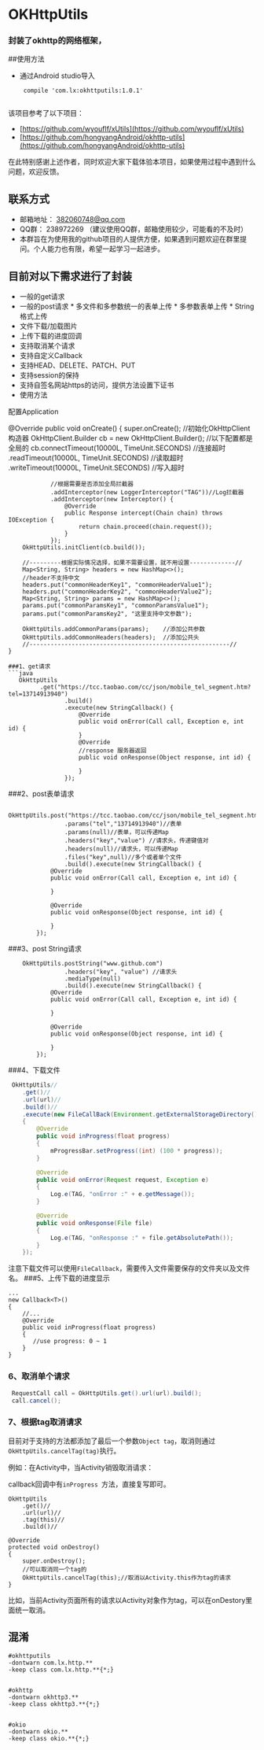 # OKHttpUtils


### 封装了okhttp的网络框架，

##使用方法
* 通过Android studio导入
	```
	 compile 'com.lx:okhttputils:1.0.1'
	 
	```

该项目参考了以下项目：

 * [https://github.com/wyouflf/xUtils](https://github.com/wyouflf/xUtils) 
 * [https://github.com/hongyangAndroid/okhttp-utils](https://github.com/hongyangAndroid/okhttp-utils)  

在此特别感谢上述作者，同时欢迎大家下载体验本项目，如果使用过程中遇到什么问题，欢迎反馈。
## 联系方式
 * 邮箱地址： 382060748@qq.com
 * QQ群： 238972269 （建议使用QQ群，邮箱使用较少，可能看的不及时）
 * 本群旨在为使用我的github项目的人提供方便，如果遇到问题欢迎在群里提问。个人能力也有限，希望一起学习一起进步。

## 目前对以下需求进行了封装
* 一般的get请求
* 一般的post请求
		* 多文件和多参数统一的表单上传
		* 多参数表单上传
		* String格式上传
* 文件下载/加载图片
* 上传下载的进度回调
* 支持取消某个请求
* 支持自定义Callback
* 支持HEAD、DELETE、PATCH、PUT
* 支持session的保持
* 支持自签名网站https的访问，提供方法设置下证书
* 使用方法

配置Application

@Override
    public void onCreate() {
        super.onCreate();
        //初始化OkHttpClient构造器
        OkHttpClient.Builder cb = new OkHttpClient.Builder();
        //以下配置都是全局的
        cb.connectTimeout(10000L, TimeUnit.SECONDS)  //连接超时
                .readTimeout(10000L, TimeUnit.SECONDS)     //读取超时
                .writeTimeout(10000L, TimeUnit.SECONDS)    //写入超时

                //根据需要是否添加全局拦截器
                .addInterceptor(new LoggerInterceptor("TAG"))//Log拦截器
                .addInterceptor(new Interceptor() {
                    @Override
                    public Response intercept(Chain chain) throws IOException {
                        return chain.proceed(chain.request());
                    }
                });
        OkHttpUtils.initClient(cb.build());

        //---------根据实际情况选择，如果不需要设置，就不用设置-------------//
        Map<String, String> headers = new HashMap<>();
        //header不支持中文
        headers.put("commonHeaderKey1", "commonHeaderValue1");
        headers.put("commonHeaderKey2", "commonHeaderValue2");
        Map<String, String> params = new HashMap<>();
        params.put("commonParamsKey1", "commonParamsValue1");
        params.put("commonParamsKey2", "这里支持中文参数");

        OkHttpUtils.addCommonParams(params);    //添加公共参数
        OkHttpUtils.addCommonHeaders(headers);  //添加公共头
        //---------------------------------------------------------//
    }
```
###1、get请求
```java
   OkHttpUtils
         .get("https://tcc.taobao.com/cc/json/mobile_tel_segment.htm?tel=13714913940")
                .build()
                .execute(new StringCallback() {
                    @Override
                    public void onError(Call call, Exception e, int id) {
                    }
                    @Override
                    //response 服务器返回
                    public void onResponse(Object response, int id) {

                    }
                });
```
###2、post表单请求
```
     OkHttpUtils.post("https://tcc.taobao.com/cc/json/mobile_tel_segment.htm")
                .params("tel","13714913940")//表单
                .params(null)//表单，可以传递Map
                .headers("key","value") //请求头，传递键值对
                .headers(null)//请求头，可以传递Map
                .files("key",null)//多个或者单个文件
                .build().execute(new StringCallback() {
            @Override
            public void onError(Call call, Exception e, int id) {

            }

            @Override
            public void onResponse(Object response, int id) {

            }
        });
```
###3、post String请求
```
    OkHttpUtils.postString("www.github.com")
                .headers("key", "value") //请求头
                .mediaType(null)
                .build().execute(new StringCallback() {
            @Override
            public void onError(Call call, Exception e, int id) {

            }

            @Override
            public void onResponse(Object response, int id) {

            }
        });
```
###4、下载文件

```java
 OkHttpUtils//
	.get()//
	.url(url)//
	.build()//
	.execute(new FileCallBack(Environment.getExternalStorageDirectory().getAbsolutePath(), "gson-2.2.1.jar")//
	{
	    @Override
	    public void inProgress(float progress)
	    {
	        mProgressBar.setProgress((int) (100 * progress));
	    }

	    @Override
	    public void onError(Request request, Exception e)
	    {
	        Log.e(TAG, "onError :" + e.getMessage());
	    }

	    @Override
	    public void onResponse(File file)
	    {
	        Log.e(TAG, "onResponse :" + file.getAbsolutePath());
	    }
	});
```

注意下载文件可以使用`FileCallback`，需要传入文件需要保存的文件夹以及文件名。
###5、上传下载的进度显示

```
...
new Callback<T>()
{
    //...
    @Override
    public void inProgress(float progress)
    {
       //use progress: 0 ~ 1
    }
}
```
### 6、取消单个请求

```java
 RequestCall call = OkHttpUtils.get().url(url).build();
 call.cancel();

```

### 7、根据tag取消请求

目前对于支持的方法都添加了最后一个参数`Object tag`，取消则通过` OkHttpUtils.cancelTag(tag)`执行。

例如：在Activity中，当Activity销毁取消请求：

callback回调中有`inProgress `方法，直接复写即可。
```
OkHttpUtils
    .get()//
    .url(url)//
    .tag(this)//
    .build()//

@Override
protected void onDestroy()
{
    super.onDestroy();
    //可以取消同一个tag的
    OkHttpUtils.cancelTag(this);//取消以Activity.this作为tag的请求
}
```
比如，当前Activity页面所有的请求以Activity对象作为tag，可以在onDestory里面统一取消。
## 混淆

```
#okhttputils
-dontwarn com.lx.http.**
-keep class com.lx.http.**{*;}


#okhttp
-dontwarn okhttp3.**
-keep class okhttp3.**{*;}


#okio
-dontwarn okio.**
-keep class okio.**{*;}


```